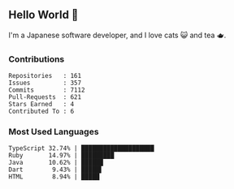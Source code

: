 ## Hello World 👋

I'm a Japanese software developer, and I love cats 😺 and tea 🫖.

### Contributions

    Repositories   : 161
    Issues         : 357
    Commits        : 7112
    Pull-Requests  : 621
    Stars Earned   : 4
    Contributed To : 6

### Most Used Languages

    TypeScript 32.74% | ████████████████████
    Ruby       14.97% | █████████
    Java       10.62% | ██████
    Dart        9.43% | █████▌
    HTML        8.94% | █████
